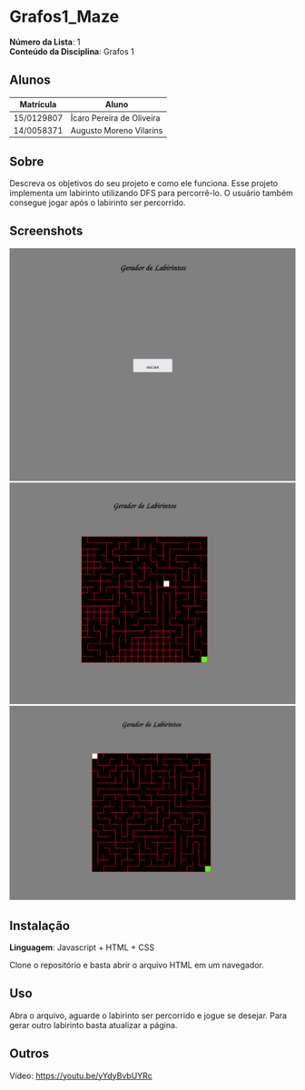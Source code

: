 # Grafos1_Maze

**Número da Lista**: 1<br>
**Conteúdo da Disciplina**: Grafos 1<br>

## Alunos
|Matrícula | Aluno |
| -- | -- |
| 15/0129807  |  Ĩcaro Pereira de Oliveira |
| 14/0058371  |  Augusto Moreno Vilarins |

## Sobre 
Descreva os objetivos do seu projeto e como ele funciona.
Esse projeto implementa um labirinto utilizando DFS para percorrê-lo. 
O usuário também consegue jogar após o labirinto ser percorrido.

## Screenshots

![]('../../imgs/img1.png)
![]('../../imgs/img2.png)
![]('../../imgs/img3.png)

## Instalação 
**Linguagem**: Javascript + HTML + CSS <br>

Clone o repositório e basta abrir o arquivo HTML em um navegador.

## Uso 

Abra o arquivo, aguarde o labirinto ser percorrido e jogue se desejar. Para gerar outro labirinto
basta atualizar a página.

## Outros 

Vídeo: https://youtu.be/yYdyBvbUYRc



